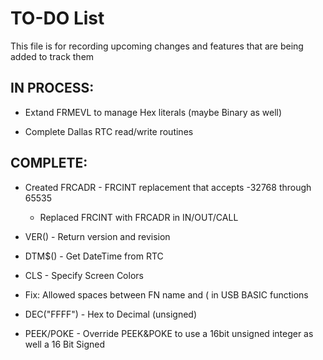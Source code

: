 # TO-DO List

This file is for recording upcoming changes and features that are being added to track them

## IN PROCESS:


- Extand FRMEVL to manage Hex literals (maybe Binary as well)

- Complete Dallas RTC read/write routines


## COMPLETE:

- Created FRCADR - FRCINT replacement that accepts -32768 through 65535
  - Replaced FRCINT with FRCADR in IN/OUT/CALL

- VER() - Return version and revision

- DTM$() - Get DateTime from RTC

- CLS - Specify Screen Colors

- Fix: Allowed spaces between FN name and ( in USB BASIC functions

- DEC("FFFF") - Hex to Decimal (unsigned)

- PEEK/POKE - Override PEEK&POKE to use a 16bit unsigned integer as well a 16 Bit Signed

